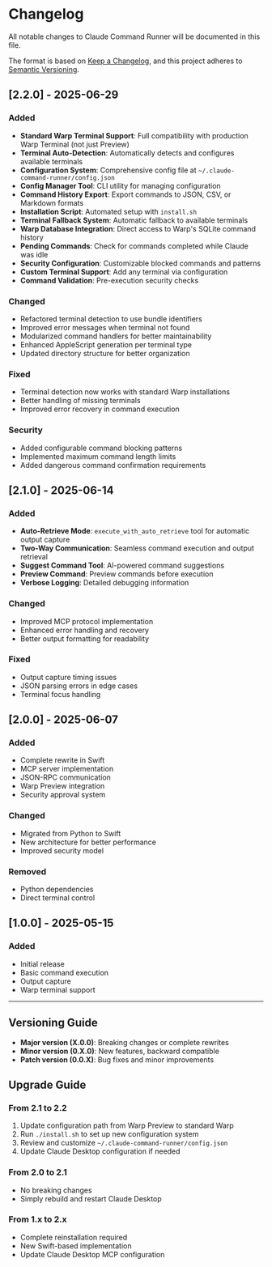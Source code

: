 # Changelog

All notable changes to Claude Command Runner will be documented in this file.

The format is based on [Keep a Changelog](https://keepachangelog.com/en/1.0.0/),
and this project adheres to [Semantic Versioning](https://semver.org/spec/v2.0.0.html).

## [2.2.0] - 2025-06-29

### Added
- **Standard Warp Terminal Support**: Full compatibility with production Warp Terminal (not just Preview)
- **Terminal Auto-Detection**: Automatically detects and configures available terminals
- **Configuration System**: Comprehensive config file at `~/.claude-command-runner/config.json`
- **Config Manager Tool**: CLI utility for managing configuration
- **Command History Export**: Export commands to JSON, CSV, or Markdown formats
- **Installation Script**: Automated setup with `install.sh`
- **Terminal Fallback System**: Automatic fallback to available terminals
- **Warp Database Integration**: Direct access to Warp's SQLite command history
- **Pending Commands**: Check for commands completed while Claude was idle
- **Security Configuration**: Customizable blocked commands and patterns
- **Custom Terminal Support**: Add any terminal via configuration
- **Command Validation**: Pre-execution security checks

### Changed
- Refactored terminal detection to use bundle identifiers
- Improved error messages when terminal not found
- Modularized command handlers for better maintainability
- Enhanced AppleScript generation per terminal type
- Updated directory structure for better organization

### Fixed
- Terminal detection now works with standard Warp installations
- Better handling of missing terminals
- Improved error recovery in command execution

### Security
- Added configurable command blocking patterns
- Implemented maximum command length limits
- Added dangerous command confirmation requirements

## [2.1.0] - 2025-06-14

### Added
- **Auto-Retrieve Mode**: `execute_with_auto_retrieve` tool for automatic output capture
- **Two-Way Communication**: Seamless command execution and output retrieval
- **Suggest Command Tool**: AI-powered command suggestions
- **Preview Command**: Preview commands before execution
- **Verbose Logging**: Detailed debugging information

### Changed
- Improved MCP protocol implementation
- Enhanced error handling and recovery
- Better output formatting for readability

### Fixed
- Output capture timing issues
- JSON parsing errors in edge cases
- Terminal focus handling

## [2.0.0] - 2025-06-07

### Added
- Complete rewrite in Swift
- MCP server implementation
- JSON-RPC communication
- Warp Preview integration
- Security approval system

### Changed
- Migrated from Python to Swift
- New architecture for better performance
- Improved security model

### Removed
- Python dependencies
- Direct terminal control

## [1.0.0] - 2025-05-15

### Added
- Initial release
- Basic command execution
- Output capture
- Warp terminal support

---

## Versioning Guide

- **Major version (X.0.0)**: Breaking changes or complete rewrites
- **Minor version (0.X.0)**: New features, backward compatible
- **Patch version (0.0.X)**: Bug fixes and minor improvements

## Upgrade Guide

### From 2.1 to 2.2
1. Update configuration path from Warp Preview to standard Warp
2. Run `./install.sh` to set up new configuration system
3. Review and customize `~/.claude-command-runner/config.json`
4. Update Claude Desktop configuration if needed

### From 2.0 to 2.1
- No breaking changes
- Simply rebuild and restart Claude Desktop

### From 1.x to 2.x
- Complete reinstallation required
- New Swift-based implementation
- Update Claude Desktop MCP configuration